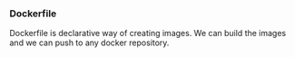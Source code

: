 ### Dockerfile 

Dockerfile is declarative way of creating images.
We can build the images and we can push to any docker repository.
